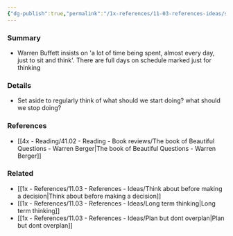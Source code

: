 ```yaml
---
{"dg-publish":true,"permalink":"/1x-references/11-03-references-ideas/set-aside-time-to-think-regularly/","title":"Set aside time to think regularly","dgShowBacklinks":false}
---
```



### Summary
- Warren Buffett insists on 'a lot of time being spent, almost every day, just to sit and think'. There are full days on schedule marked just for thinking

### Details
- Set aside to regularly think of what should we start doing? what should we stop doing?

### References
- [[4x - Reading/41.02 - Reading - Book reviews/The book of Beautiful Questions - Warren Berger\|The book of Beautiful Questions - Warren Berger]]

### Related
- [[1x - References/11.03 - References - Ideas/Think about before making a decision\|Think about before making a decision]]
- [[1x - References/11.03 - References - Ideas/Long term thinking\|Long term thinking]]
- [[1x - References/11.03 - References - Ideas/Plan but dont overplan\|Plan but dont overplan]]
